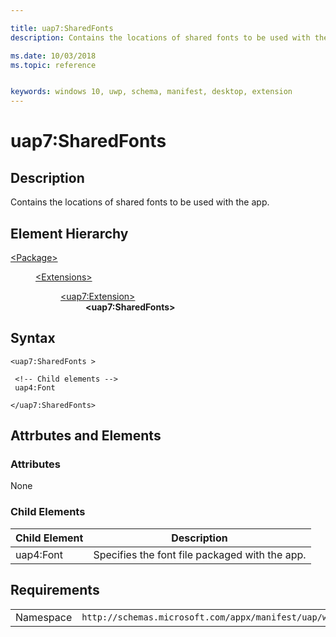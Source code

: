 ```yaml
---

title: uap7:SharedFonts
description: Contains the locations of shared fonts to be used with the app.

ms.date: 10/03/2018
ms.topic: reference


keywords: windows 10, uwp, schema, manifest, desktop, extension 
---
```


# uap7:SharedFonts

## Description
Contains the locations of shared fonts to be used with the app.

## Element Hierarchy
<dl>
<dt><a href="element-package.md">&lt;Package&gt;</a></dt>
<dd>
<dl>
<dt><a href="element-extensions.md">&lt;Extensions&gt;</a></dt>
<dd>
<dl>
<dt><a href="element-uap7-extension.md">&lt;uap7:Extension&gt;</a></dt>
<dd><b>&lt;uap7:SharedFonts&gt;</b></dd>
</dl>
</dd>
</dl>
</dd>
</dl>


## Syntax
```syntax
<uap7:SharedFonts >

 <!-- Child elements -->
 uap4:Font

</uap7:SharedFonts>
```

## Attrbutes and Elements

### Attributes
None

### Child Elements
| Child Element | Description |
|---------------|-------------|
| uap4:Font | Specifies the font file packaged with the app. |

## Requirements

|   |   |
|--|--|
| Namespace | `http://schemas.microsoft.com/appx/manifest/uap/windows10/7` |
